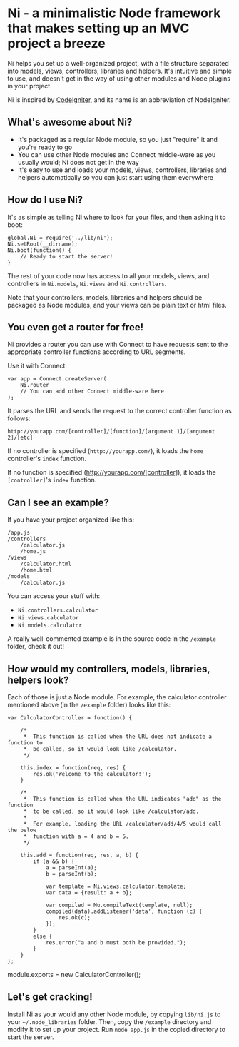 Ni - a minimalistic Node framework that makes setting up an MVC project a breeze
================================================================================

Ni helps you set up a well-organized project, with a file structure separated into models, views, controllers, libraries and helpers. It's intuitive and simple to use, and doesn't get in the way of using other modules and Node plugins in your project.

Ni is inspired by [CodeIgniter](http://codeigniter.com/), and its name is an abbreviation of NodeIgniter.

What's awesome about Ni?
---------------------------

* It's packaged as a regular Node module, so you just "require" it and you're ready to go
* You can use other Node modules and Connect middle-ware as you usually would; Ni does not get in the way
* It's easy to use and loads your models, views, controllers, libraries and helpers automatically so you can just start using them everywhere

How do I use Ni?
-------------------

It's as simple as telling Ni where to look for your files, and then asking it to boot:

	global.Ni = require('../lib/ni');
	Ni.setRoot(__dirname);
	Ni.boot(function() {
		// Ready to start the server!
	}

The rest of your code now has access to all your models, views, and controllers in `Ni.models`, `Ni.views` and `Ni.controllers`.

Note that your controllers, models, libraries and helpers should be packaged as Node modules, and your views can be plain text or html files.

You even get a router for free!
-------------------------------

Ni provides a router you can use with Connect to have requests sent to the appropriate controller functions according to URL segments.

Use it with Connect:

	var app = Connect.createServer(
		Ni.router
		// You can add other Connect middle-ware here
	);

It parses the URL and sends the request to the correct controller function as follows:

	http://yourapp.com/[controller]/[function]/[argument 1]/[argument 2]/[etc]

If no controller is specified (`http://yourapp.com/`), it loads the `home` controller's `index` function.

If no function is specified (http://yourapp.com/[controller]), it loads the `[controller]`'s `index` function.

Can I see an example?
---------------------

If you have your project organized like this:

	/app.js
	/controllers
		/calculator.js
		/home.js
	/views
		/calculator.html
		/home.html
	/models
		/calculator.js

You can access your stuff with:

* `Ni.controllers.calculator`
* `Ni.views.calculator`
* `Ni.models.calculator`

A really well-commented example is in the source code in the `/example` folder, check it out!

How would my controllers, models, libraries, helpers look?
-------------------------------------------------------

Each of those is just a Node module. For example, the calculator controller mentioned above (in the `/example` folder) looks like this:

	var CalculatorController = function() {
		
		/*
		 * 	This function is called when the URL does not indicate a function to
		 * 	be called, so it would look like /calculator.
		 */

		this.index = function(req, res) {
			res.ok('Welcome to the calculator!');
		}

		/*
		 * 	This function is called when the URL indicates "add" as the function
		 *	to be called, so it would look like /calculator/add.
		 *
		 *	For example, loading the URL /calculator/add/4/5 would call the below
		 *  function with a = 4 and b = 5.
		 */
		
		this.add = function(req, res, a, b) {
			if (a && b) {
				a = parseInt(a);
				b = parseInt(b);

				var template = Ni.views.calculator.template;
				var data = {result: a + b};

				var compiled = Mu.compileText(template, null);
				compiled(data).addListener('data', function (c) {
					res.ok(c);
				});
			}
			else {
				res.error("a and b must both be provided.");
			}
		}
	};

module.exports = new CalculatorController();

Let's get cracking!
-------------------

Install Ni as your would any other Node module, by copying `lib/ni.js` to your `~/.node_libraries` folder. Then, copy the `/example` directory and modify it to set up your project. Run `node app.js` in the copied directory to start the server.
